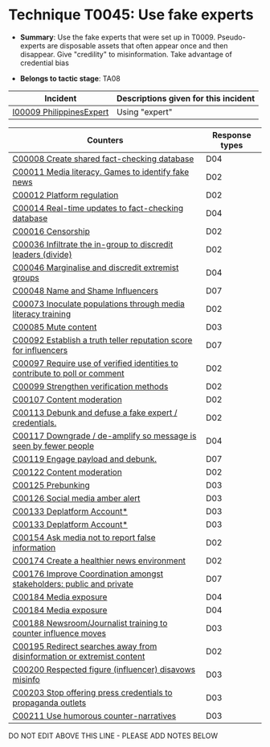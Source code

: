 # Technique T0045: Use fake experts

* **Summary**: Use the fake experts that were set up in T0009. Pseudo-experts are disposable assets that often appear once and then disappear. Give "credility" to misinformation. Take advantage of credential bias

* **Belongs to tactic stage**: TA08


| Incident | Descriptions given for this incident |
| -------- | -------------------- |
| [I00009 PhilippinesExpert](../incidents/I00009.md) | Using "expert" |



| Counters | Response types |
| -------- | -------------- |
| [C00008 Create shared fact-checking database](../counters/C00008.md) | D04 |
| [C00011 Media literacy. Games to identify fake news](../counters/C00011.md) | D02 |
| [C00012 Platform regulation](../counters/C00012.md) | D02 |
| [C00014 Real-time updates to fact-checking database](../counters/C00014.md) | D04 |
| [C00016 Censorship](../counters/C00016.md) | D02 |
| [C00036 Infiltrate the in-group to discredit leaders (divide)](../counters/C00036.md) | D02 |
| [C00046 Marginalise and discredit extremist groups](../counters/C00046.md) | D04 |
| [C00048 Name and Shame Influencers](../counters/C00048.md) | D07 |
| [C00073 Inoculate populations through media literacy training](../counters/C00073.md) | D02 |
| [C00085 Mute content](../counters/C00085.md) | D03 |
| [C00092 Establish a truth teller reputation score for influencers](../counters/C00092.md) | D07 |
| [C00097 Require use of verified identities to contribute to poll or comment](../counters/C00097.md) | D02 |
| [C00099 Strengthen verification methods](../counters/C00099.md) | D02 |
| [C00107 Content moderation](../counters/C00107.md) | D02 |
| [C00113 Debunk and defuse a fake expert / credentials.](../counters/C00113.md) | D02 |
| [C00117 Downgrade / de-amplify so message is seen by fewer people](../counters/C00117.md) | D04 |
| [C00119 Engage payload and debunk.](../counters/C00119.md) | D07 |
| [C00122 Content moderation](../counters/C00122.md) | D02 |
| [C00125 Prebunking](../counters/C00125.md) | D03 |
| [C00126 Social media amber alert](../counters/C00126.md) | D03 |
| [C00133 Deplatform Account*](../counters/C00133.md) | D03 |
| [C00133 Deplatform Account*](../counters/C00133.md) | D03 |
| [C00154 Ask media not to report false information](../counters/C00154.md) | D02 |
| [C00174 Create a healthier news environment](../counters/C00174.md) | D02 |
| [C00176 Improve Coordination amongst stakeholders: public and private](../counters/C00176.md) | D07 |
| [C00184 Media exposure](../counters/C00184.md) | D04 |
| [C00184 Media exposure](../counters/C00184.md) | D04 |
| [C00188 Newsroom/Journalist training to counter influence moves](../counters/C00188.md) | D03 |
| [C00195 Redirect searches away from disinformation or extremist content ](../counters/C00195.md) | D02 |
| [C00200 Respected figure (influencer) disavows misinfo](../counters/C00200.md) | D03 |
| [C00203 Stop offering press credentials to propaganda outlets](../counters/C00203.md) | D03 |
| [C00211 Use humorous counter-narratives](../counters/C00211.md) | D03 |


DO NOT EDIT ABOVE THIS LINE - PLEASE ADD NOTES BELOW